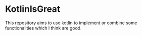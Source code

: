 # KotlinIsGreat
This repository aims to use kotlin to implement or combine some functionalities which I think are good.

